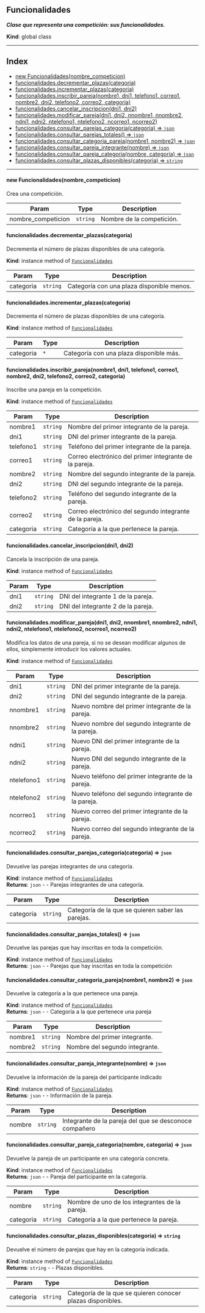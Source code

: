 <a name="funcionalidades"></a>

## Funcionalidades  
***Clase que representa una competición: sus funcionalidades.***

**Kind**: global class  

***
## Index

<!--ts-->
   - [new Funcionalidades(nombre_competicion)](#new-funcionalidadesnombrecompeticion)
   - [funcionalidades.decrementar\_plazas(categoria)](#funcionalidadesdecrementarplazascategoria)
   - [funcionalidades.incrementar\_plazas(categoria)](#funcionalidadesincrementarplazascategoria)
   - [funcionalidades.inscribir\_pareja(nombre1, dni1, telefono1, correo1, nombre2, dni2, telefono2, correo2, categoria)](#funcionalidadesinscribirparejanombre1-dni1-telefono1-correo1-nombre2-dni2-telefono2-correo2-categoria)
   - [funcionalidades.cancelar\_inscripcion(dni1, dni2)](#funcionalidadescancelarinscripciondni1-dni2)
   - [funcionalidades.modificar\_pareja(dni1, dni2, nnombre1, nnombre2, ndni1, ndni2, ntelefono1, ntelefono2, ncorreo1, ncorreo2)](#funcionalidadesmodificarparejadni1-dni2-nnombre1-nnombre2-ndni1-ndni2-ntelefono1-ntelefono2-ncorreo1-ncorreo2)
   - [funcionalidades.consultar\_parejas\_categoria(categoria) ⇒ <code>json</code>](#funcionalidadesconsultarparejascategoriacategoria)
   - [funcionalidades.consultar\_parejas\_totales() ⇒ <code>json</code>](#funcionalidadesconsultarparejastotales)
   - [funcionalidades.consultar\_categoria\_pareja(nombre1, nombre2) ⇒ <code>json</code>](#funcionalidadesconsultarcategoriaparejanombre1-nombre2)
   - [funcionalidades.consultar\_pareja\_integrante(nombre) ⇒ <code>json</code>](#funcionalidadesconsultarparejaintegrantenombre)
   - [funcionalidades.consultar\_pareja\_categoria(nombre, categoria) ⇒ <code>json</code>](#funcionalidadesconsultarparejacategorianombre-categoria)
   - [funcionalidades.consultar\_plazas\_disponibles(categoria) ⇒ <code>string</code>](#funcionalidadesconsultarplazasdisponiblescategoria)
<!--ts-->

***

<a name="new-funcionalidadesnombrecompeticion"></a>

#### new Funcionalidades(nombre_competicion)
Crea una competición.


| Param | Type | Description |
| --- | --- | --- |
| nombre_competicion | <code>string</code> | Nombre de la competición. |

<a name="funcionalidadesdecrementarplazascategoria"></a>

#### funcionalidades.decrementar\_plazas(categoria)
Decrementa el número de plazas disponibles de una categoría.

**Kind**: instance method of [<code>Funcionalidades</code>](#Funcionalidades)  

| Param | Type | Description |
| --- | --- | --- |
| categoria | <code>string</code> | Categoría con una plaza disponible menos. |

<a name="funcionalidadesincrementarplazascategoria"></a>

#### funcionalidades.incrementar\_plazas(categoria)
Decrementa el número de plazas disponibles de una categoría.

**Kind**: instance method of [<code>Funcionalidades</code>](#Funcionalidades)  

| Param | Type | Description |
| --- | --- | --- |
| categoria | <code>\*</code> | Categoría con una plaza disponible más. |

<a name="funcionalidadesinscribirparejanombre1-dni1-telefono1-correo1-nombre2-dni2-telefono2-correo2-categoria"></a>

#### funcionalidades.inscribir\_pareja(nombre1, dni1, telefono1, correo1, nombre2, dni2, telefono2, correo2, categoria)
Inscribe una pareja en la competición.

**Kind**: instance method of [<code>Funcionalidades</code>](#Funcionalidades)  

| Param | Type | Description |
| --- | --- | --- |
| nombre1 | <code>string</code> | Nombre del primer integrante de la pareja. |
| dni1 | <code>string</code> | DNI del primer integrante de la pareja. |
| telefono1 | <code>string</code> | Teléfono del primer integrante de la pareja. |
| correo1 | <code>string</code> | Correo electrónico del primer integrante de la pareja. |
| nombre2 | <code>string</code> | Nombre del segundo integrante de la pareja. |
| dni2 | <code>string</code> | DNI del segundo integrante de la pareja. |
| telefono2 | <code>string</code> | Teléfono del segundo integrante de la pareja. |
| correo2 | <code>string</code> | Correo electrónico del segundo integrante de la pareja. |
| categoria | <code>string</code> | Categoría a la que pertenece la pareja. |

<a name="funcionalidadescancelarinscripciondni1-dni2"></a>

#### funcionalidades.cancelar\_inscripcion(dni1, dni2)
Cancela la inscripción de una pareja.

**Kind**: instance method of [<code>Funcionalidades</code>](#Funcionalidades)  

| Param | Type | Description |
| --- | --- | --- |
| dni1 | <code>string</code> | DNI del integrante 1 de la pareja. |
| dni2 | <code>string</code> | DNI del integrante 2 de la pareja. |

<a name="funcionalidadesmodificarparejadni1-dni2-nnombre1-nnombre2-ndni1-ndni2-ntelefono1-ntelefono2-ncorreo1-ncorreo2"></a>

#### funcionalidades.modificar\_pareja(dni1, dni2, nnombre1, nnombre2, ndni1, ndni2, ntelefono1, ntelefono2, ncorreo1, ncorreo2)
Modifica los datos de una pareja, si no se desean modificar algunos de ellos,
simplemente introducir los valores actuales.

**Kind**: instance method of [<code>Funcionalidades</code>](#Funcionalidades)  

| Param | Type | Description |
| --- | --- | --- |
| dni1 | <code>string</code> | DNI del primer integrante de la pareja. |
| dni2 | <code>string</code> | DNI del segundo integrante de la pareja. |
| nnombre1 | <code>string</code> | Nuevo nombre del primer integrante de la pareja. |
| nnombre2 | <code>string</code> | Nuevo nombre del segundo integrante de la pareja. |
| ndni1 | <code>string</code> | Nuevo DNI del primer integrante de la pareja. |
| ndni2 | <code>string</code> | Nuevo DNI del segundo integrante de la pareja. |
| ntelefono1 | <code>string</code> | Nuevo teléfono del primer integrante de la pareja. |
| ntelefono2 | <code>string</code> | Nuevo teléfono del segundo integrante de la pareja. |
| ncorreo1 | <code>string</code> | Nuevo correo del primer integrante de la pareja. |
| ncorreo2 | <code>string</code> | Nuevo correo del segundo integrante de la pareja. |

<a name="funcionalidadesconsultarparejascategoriacategoria"></a>

#### funcionalidades.consultar\_parejas\_categoria(categoria) ⇒ <code>json</code>
Devuelve las parejas integrantes de una categoría.

**Kind**: instance method of [<code>Funcionalidades</code>](#Funcionalidades)  
**Returns**: <code>json</code> - - Parejas integrantes de una categoría.  

| Param | Type | Description |
| --- | --- | --- |
| categoria | <code>string</code> | Categoría de la que se quieren saber las parejas. |

<a name="funcionalidadesconsultarparejastotales"></a>

#### funcionalidades.consultar\_parejas\_totales() ⇒ <code>json</code>
Devuelve las parejas que hay inscritas en toda la competición.

**Kind**: instance method of [<code>Funcionalidades</code>](#Funcionalidades)  
**Returns**: <code>json</code> - - Parejas que hay inscritas en toda la competición  
<a name="funcionalidadesconsultarcategoriaparejanombre1-nombre2"></a>

#### funcionalidades.consultar\_categoria\_pareja(nombre1, nombre2) ⇒ <code>json</code>
Devuelve la categoría a la que pertenece una pareja.

**Kind**: instance method of [<code>Funcionalidades</code>](#Funcionalidades)  
**Returns**: <code>json</code> - - Categoría a la que pertenece una pareja  

| Param | Type | Description |
| --- | --- | --- |
| nombre1 | <code>string</code> | Nombre del primer integrante. |
| nombre2 | <code>string</code> | Nombre del segundo integrante. |

<a name="funcionalidadesconsultarparejaintegrantenombre"></a>

#### funcionalidades.consultar\_pareja\_integrante(nombre) ⇒ <code>json</code>
Devuelve la información de la pareja del participante indicado

**Kind**: instance method of [<code>Funcionalidades</code>](#Funcionalidades)  
**Returns**: <code>json</code> - - Información de la pareja.  

| Param | Type | Description |
| --- | --- | --- |
| nombre | <code>string</code> | Integrante de la pareja del que se desconoce compañero |

<a name="funcionalidadesconsultarparejacategorianombre-categoria"></a>

#### funcionalidades.consultar\_pareja\_categoria(nombre, categoria) ⇒ <code>json</code>
Devuelve la pareja de un participante en una categoría concreta.

**Kind**: instance method of [<code>Funcionalidades</code>](#Funcionalidades)  
**Returns**: <code>json</code> - - Pareja del participante en la categoría.  

| Param | Type | Description |
| --- | --- | --- |
| nombre | <code>string</code> | Nombre de uno de los integrantes de la pareja. |
| categoria | <code>string</code> | Categoría a la que pertenece la pareja. |

<a name="funcionalidadesconsultarplazasdisponiblescategoria"></a>

#### funcionalidades.consultar\_plazas\_disponibles(categoria) ⇒ <code>string</code>
Devuelve el número de parejas que hay en la categoría indicada.

**Kind**: instance method of [<code>Funcionalidades</code>](#Funcionalidades)  
**Returns**: <code>string</code> - - Plazas disponibles.  

| Param | Type | Description |
| --- | --- | --- |
| categoria | <code>string</code> | Categoría de la que se quieren conocer plazas disponibles. |

